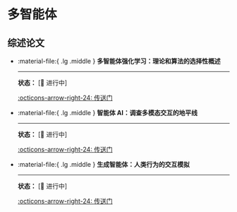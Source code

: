 # 多智能体

## 综述论文

<div class="grid cards" markdown>

-  :material-file:{ .lg .middle } __多智能体强化学习：理论和算法的选择性概述__

    ---

    **状态：** [🚧 进行中]

    [:octicons-arrow-right-24: <a href="https://arxiv.org/abs/1911.10635" target="_blank"> 传送门 </a>](#)

-  :material-file:{ .lg .middle } __智能体 AI：调查多模态交互的地平线__

    ---

    **状态：** [🚧 进行中]

    [:octicons-arrow-right-24: <a href="https://arxiv.org/pdf/2401.03568.pdf" target="_blank"> 传送门 </a>](#)


-  :material-file:{ .lg .middle } __生成智能体：人类行为的交互模拟__

    ---

    **状态：** [🚧 进行中]

    [:octicons-arrow-right-24: <a href="https://arxiv.org/pdf/2006.02905.pdf" target="_blank"> 传送门 </a>](#)

</div>